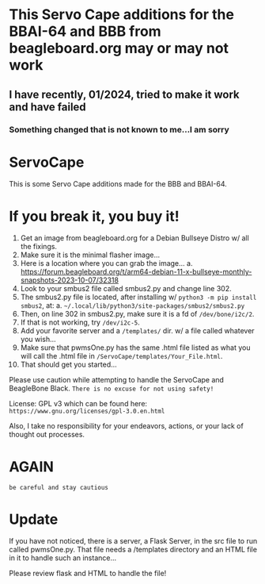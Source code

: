 # This Servo Cape additions for the BBAI-64 and BBB from beagleboard.org may or may not work

## I have recently, 01/2024, tried to make it work and have failed

### Something changed that is not known to me...I am sorry

# ServoCape
This is some Servo Cape additions made for the BBB and BBAI-64.

# If you break it, you buy it!
1. Get an image from beagleboard.org for a Debian Bullseye Distro w/ all the fixings.
2. Make sure it is the minimal flasher image...
3. Here is a location where you can grab the image...
   a. https://forum.beagleboard.org/t/arm64-debian-11-x-bullseye-monthly-snapshots-2023-10-07/32318
4. Look to your smbus2 file called smbus2.py and change line 302.
5. The smbus2.py file is located, after installing w/ `python3 -m pip install smbus2`, at:
   a. `~/.local/lib/python3/site-packages/smbus2/smbus2.py`
6. Then, on line 302 in smbus2.py, make sure it is a fd of `/dev/bone/i2c/2`.
7. If that is not working, try `/dev/i2c-5`.
8. Add your favorite server and a `/templates/` dir. w/ a file called whatever you wish...
9. Make sure that pwmsOne.py has the same .html file listed as what you will call the .html file in `/ServoCape/templates/Your_File.html`.
10. That should get you started...

Please use caution while attempting to handle the ServoCape and BeagleBone Black.
` There is no excuse for not using safety! `

License: GPL v3 which can be found here: ` https://www.gnu.org/licenses/gpl-3.0.en.html `

Also, I take no responsibility for your endeavors, actions, or your lack of thought out processes. 

# AGAIN
` be careful and stay cautious `

# Update
If you have not noticed, there is a server, a Flask Server, in the src file to run called pwmsOne.py. 
That file needs a /templates directory and an HTML file in it to handle such an instance...

Please review flask and HTML to handle the file!
